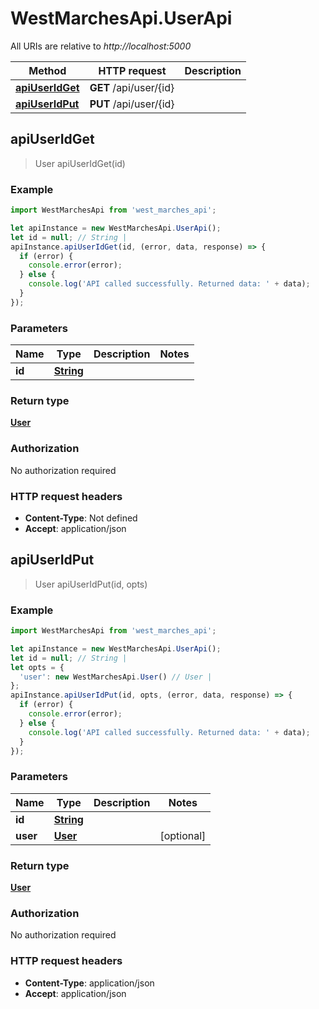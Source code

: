 # WestMarchesApi.UserApi

All URIs are relative to *http://localhost:5000*

Method | HTTP request | Description
------------- | ------------- | -------------
[**apiUserIdGet**](UserApi.md#apiUserIdGet) | **GET** /api/user/{id} | 
[**apiUserIdPut**](UserApi.md#apiUserIdPut) | **PUT** /api/user/{id} | 



## apiUserIdGet

> User apiUserIdGet(id)



### Example

```javascript
import WestMarchesApi from 'west_marches_api';

let apiInstance = new WestMarchesApi.UserApi();
let id = null; // String | 
apiInstance.apiUserIdGet(id, (error, data, response) => {
  if (error) {
    console.error(error);
  } else {
    console.log('API called successfully. Returned data: ' + data);
  }
});
```

### Parameters


Name | Type | Description  | Notes
------------- | ------------- | ------------- | -------------
 **id** | [**String**](.md)|  | 

### Return type

[**User**](User.md)

### Authorization

No authorization required

### HTTP request headers

- **Content-Type**: Not defined
- **Accept**: application/json


## apiUserIdPut

> User apiUserIdPut(id, opts)



### Example

```javascript
import WestMarchesApi from 'west_marches_api';

let apiInstance = new WestMarchesApi.UserApi();
let id = null; // String | 
let opts = {
  'user': new WestMarchesApi.User() // User | 
};
apiInstance.apiUserIdPut(id, opts, (error, data, response) => {
  if (error) {
    console.error(error);
  } else {
    console.log('API called successfully. Returned data: ' + data);
  }
});
```

### Parameters


Name | Type | Description  | Notes
------------- | ------------- | ------------- | -------------
 **id** | [**String**](.md)|  | 
 **user** | [**User**](User.md)|  | [optional] 

### Return type

[**User**](User.md)

### Authorization

No authorization required

### HTTP request headers

- **Content-Type**: application/json
- **Accept**: application/json

